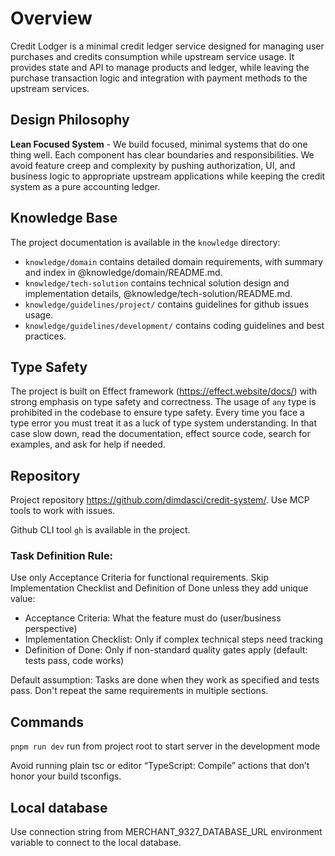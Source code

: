 # Overview

Credit Lodger is a minimal credit ledger service designed for managing user purchases and credits consumption while upstream service usage. It provides state and API to manage products and ledger, while leaving the purchase transaction logic and integration with payment methods to the upstream services.

## Design Philosophy

**Lean Focused System** - We build focused, minimal systems that do one thing well. Each component has clear boundaries and responsibilities. We avoid feature creep and complexity by pushing authorization, UI, and business logic to appropriate upstream applications while keeping the credit system as a pure accounting ledger.

## Knowledge Base

The project documentation is available in the `knowledge` directory:
- `knowledge/domain` contains detailed domain requirements, with summary and index in @knowledge/domain/README.md.
- `knowledge/tech-solution` contains technical solution design and implementation details, @knowledge/tech-solution/README.md.
- `knowledge/guidelines/project/` contains guidelines for github issues usage.
- `knowledge/guidelines/development/` contains coding guidelines and best practices.

## Type Safety

The project is built on Effect framework (https://effect.website/docs/) with strong emphasis on type safety and correctness. The usage of `any` type is prohibited in the codebase to ensure type safety. Every time you face a type error you must treat it as a luck of type system understanding. In that case slow down, read the documentation, effect source code, search for examples, and ask for help if needed.

## Repository

Project repository https://github.com/dimdasci/credit-system/. Use MCP tools to work with issues.

Github CLI tool `gh` is available in the project. 

### Task Definition Rule:

Use only Acceptance Criteria for functional requirements. Skip Implementation Checklist and Definition of Done unless they add unique value:
- Acceptance Criteria: What the feature must do (user/business perspective)
- Implementation Checklist: Only if complex technical steps need tracking
- Definition of Done: Only if non-standard quality gates apply (default: tests pass, code works)

Default assumption: Tasks are done when they work as specified and tests pass. Don't repeat the same requirements in multiple sections.

## Commands

`pnpm run dev` run from project root to start server in the development mode

Avoid running plain tsc or editor “TypeScript: Compile” actions that don’t honor your build tsconfigs.

## Local database

Use connection string from MERCHANT_9327_DATABASE_URL environment variable to connect to the local database.
